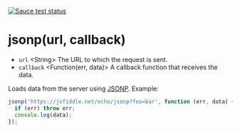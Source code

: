 [![Sauce test status][sauce-matrix]][sauce]

# jsonp(url, callback)

- `url` &lt;String&gt; The URL to which the request is sent.
- `callback` &lt;Function(err, data)&gt; A callback function that receives the data.

Loads data from the server using [JSONP][jsonp]. Example:

```js
jsonp('https://jsfiddle.net/echo/jsonp?foo=bar', function (err, data) {
  if (err) throw err;
  console.log(data);
});
```

[jsonp]: http://bob.ippoli.to/archives/2005/12/05/remote-json-jsonp/
[sauce]: https://saucelabs.com/u/borodean-jsonp
[sauce-matrix]: https://saucelabs.com/browser-matrix/borodean-jsonp.svg
